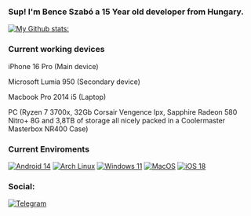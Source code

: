 ### Sup! I'm Bence Szabó a 15 Year old developer from Hungary. 

[![My Github stats:](https://github-readme-stats.vercel.app/api?username=NotEclypse)](https://t.me/NotEclypse)

### Current working devices
 iPhone 16 Pro (Main device)

 Microsoft Lumia 950 (Secondary device)
 
 Macbook Pro 2014 i5 (Laptop)
 
 PC (Ryzen 7 3700x, 32Gb Corsair Vengence lpx, Sapphire Radeon 580 Nitro+ 8G and 3,8TB of storage all nicely packed in a Coolermaster Masterbox NR400 Case)

### Current Enviroments
[![Android 14](https://img.shields.io/badge/Android%2014-3DDC84?style=for-the-badge&logo=android&logoColor=white)](https://www.android.com/android-14/)
[![Arch Linux](https://img.shields.io/badge/Arch%20Linux-1793d1?style=for-the-badge&logo=linux&logoColor=white)](https://archlinux.org)
[![Windows 11](https://img.shields.io/badge/Windows%2011-0078D6?style=for-the-badge&logo=windows&logoColor=white)](https://www.microsoft.com/en-us/windows/windows-11)
[![MacOS](https://img.shields.io/badge/MacOS%20-F5C355?style=for-the-badge&logo=macos&logoColor=black)](https://www.apple.com/macos/sequoia)
[![iOS 18](https://img.shields.io/badge/iOS%2018-000000?style=for-the-badge&logo=ios&logoColor=white)](https://www.apple.com/ios/ios-18/)

### Social:

[![Telegram](https://img.shields.io/badge/-Telegram-blue)](https://t.me/szbnce)
